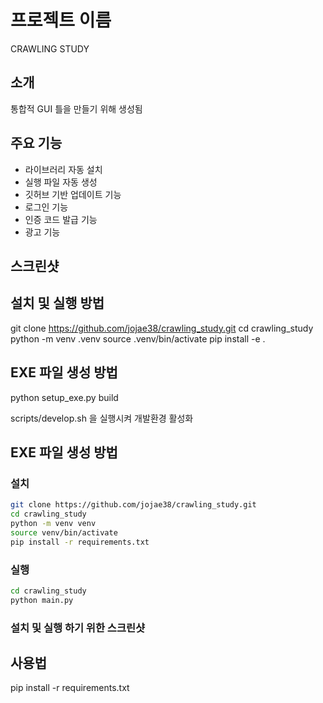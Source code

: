 # 프로젝트 이름

CRAWLING STUDY

## 소개
통합적 GUI 틀을 만들기 위해 생성됨

## 주요 기능
- 라이브러리 자동 설치
- 실행 파일 자동 생성
- 깃허브 기반 업데이트 기능
- 로그인 기능
- 인증 코드 발급 기능
- 광고 기능

## 스크린샷


## 설치 및 실행 방법
git clone https://github.com/jojae38/crawling_study.git
cd crawling_study
python -m venv .venv
source .venv/bin/activate
pip install -e .

## EXE 파일 생성 방법
python setup_exe.py build

scripts/develop.sh 을 실행시켜 개발환경 활성화

## EXE 파일 생성 방법

### 설치
```bash
git clone https://github.com/jojae38/crawling_study.git
cd crawling_study
python -m venv venv
source venv/bin/activate
pip install -r requirements.txt
```

### 실행
```bash
cd crawling_study
python main.py
```

### 설치 및 실행 하기 위한 스크린샷


## 사용법

pip install -r requirements.txt
